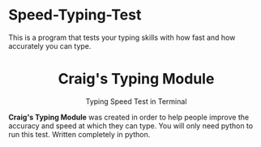 # Speed-Typing-Test
This is a program that tests your typing skills with how fast and how accurately you can type. 

<h1 align="center"> Craig's Typing Module </h1>
<p align="center">
    Typing Speed Test in Terminal 
  
**Craig's Typing Module** was created in order to help people improve the accuracy and speed at which they can type.
You will only need python to run this test. Written completely in python. 
